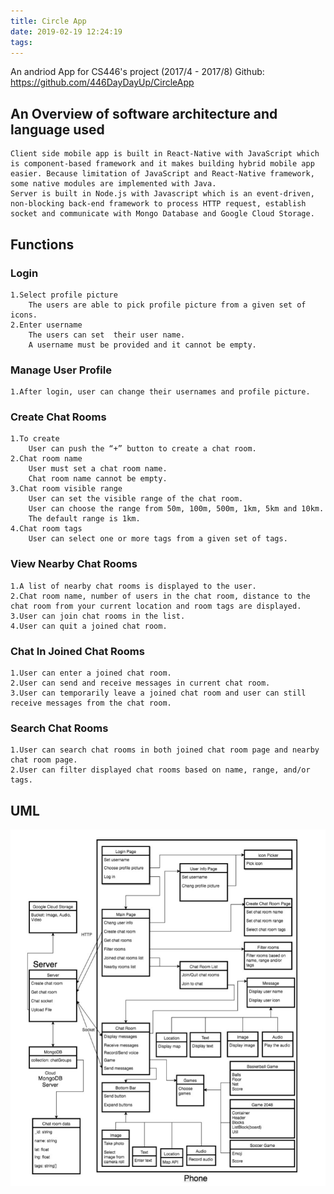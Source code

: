 ```yaml
---
title: Circle App
date: 2019-02-19 12:24:19
tags:
---
```

An andriod App for CS446's project (2017/4 - 2017/8)
Github: https://github.com/446DayDayUp/CircleApp

## An Overview of software architecture and language used
	Client side mobile app is built in React-Native with JavaScript which is component-based framework and it makes building hybrid mobile app easier. Because limitation of JavaScript and React-Native framework, some native modules are implemented with Java.
	Server is built in Node.js with Javascript which is an event-driven, non-blocking back-end framework to process HTTP request, establish socket and communicate with Mongo Database and Google Cloud Storage.


## Functions
### Login
	1.Select profile picture
		The users are able to pick profile picture from a given set of icons.
	2.Enter username
		The users can set  their user name. 
		A username must be provided and it cannot be empty.
### Manage User Profile
	1.After login, user can change their usernames and profile picture.
### Create Chat Rooms
	1.To create
		User can push the “+” button to create a chat room.
	2.Chat room name
		User must set a chat room name.
		Chat room name cannot be empty.
	3.Chat room visible range
		User can set the visible range of the chat room.
		User can choose the range from 50m, 100m, 500m, 1km, 5km and 10km.
		The default range is 1km.
	4.Chat room tags
		User can select one or more tags from a given set of tags.
### View Nearby Chat Rooms
	1.A list of nearby chat rooms is displayed to the user.
	2.Chat room name, number of users in the chat room, distance to the chat room from your current location and room tags are displayed.
	3.User can join chat rooms in the list.
	4.User can quit a joined chat room.
### Chat In Joined Chat Rooms
	1.User can enter a joined chat room.
	2.User can send and receive messages in current chat room.
	3.User can temporarily leave a joined chat room and user can still receive messages from the chat room.
### Search Chat Rooms
	1.User can search chat rooms in both joined chat room page and nearby chat room page.
	2.User can filter displayed chat rooms based on name, range, and/or tags.


## UML
![UML](Circle-App/UML.png)